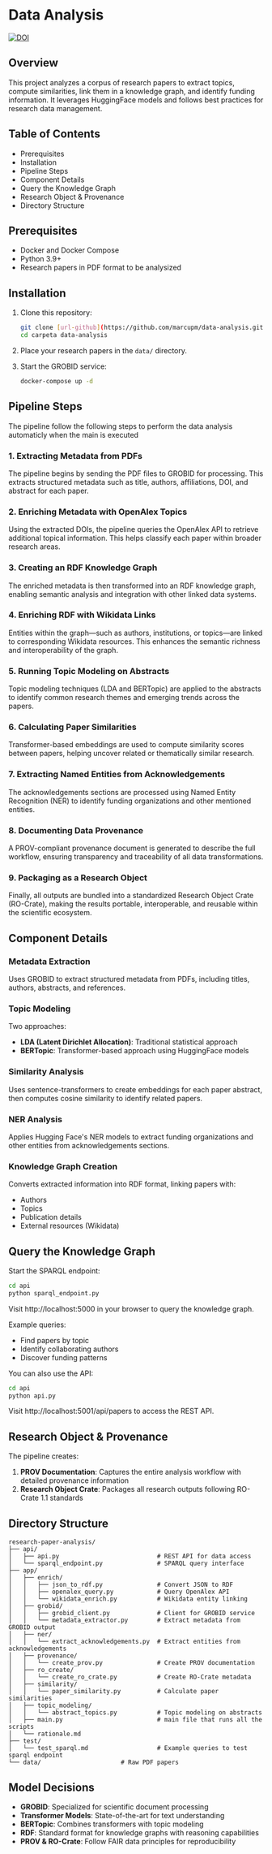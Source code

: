 # Data Analysis
[![DOI](https://zenodo.org/badge/DOI/10.5281/zenodo.14957145.svg)](https://doi.org/10.5281/zenodo.14957145)

## Overview

This project analyzes a corpus of research papers to extract topics, compute similarities, link them in a knowledge graph, and identify funding information. It leverages HuggingFace models and follows best practices for research data management.

## Table of Contents

- Prerequisites
- Installation
- Pipeline Steps
- Component Details
- Query the Knowledge Graph
- Research Object & Provenance
- Directory Structure

## Prerequisites

- Docker and Docker Compose
- Python 3.9+
- Research papers in PDF format to be analysized

## Installation

1. Clone this repository:
   ```bash
   git clone [url-github](https://github.com/marcupm/data-analysis.git)
   cd carpeta data-analysis
   ```

2. Place your research papers in the `data/` directory.

3. Start the GROBID service:
   ```bash
   docker-compose up -d
   ```

## Pipeline Steps

The pipeline follow the following steps to perform the data analysis automaticly when the main is executed

### 1. Extracting Metadata from PDFs
The pipeline begins by sending the PDF files to GROBID for processing. This extracts structured metadata such as title, authors, affiliations, DOI, and abstract for each paper.

### 2. Enriching Metadata with OpenAlex Topics
Using the extracted DOIs, the pipeline queries the OpenAlex API to retrieve additional topical information. This helps classify each paper within broader research areas.

### 3. Creating an RDF Knowledge Graph
The enriched metadata is then transformed into an RDF knowledge graph, enabling semantic analysis and integration with other linked data systems.

### 4. Enriching RDF with Wikidata Links
Entities within the graph—such as authors, institutions, or topics—are linked to corresponding Wikidata resources. This enhances the semantic richness and interoperability of the graph.

### 5. Running Topic Modeling on Abstracts
Topic modeling techniques (LDA and BERTopic) are applied to the abstracts to identify common research themes and emerging trends across the papers.

### 6. Calculating Paper Similarities
Transformer-based embeddings are used to compute similarity scores between papers, helping uncover related or thematically similar research.

### 7. Extracting Named Entities from Acknowledgements
The acknowledgements sections are processed using Named Entity Recognition (NER) to identify funding organizations and other mentioned entities.

### 8. Documenting Data Provenance
A PROV-compliant provenance document is generated to describe the full workflow, ensuring transparency and traceability of all data transformations.

### 9. Packaging as a Research Object
Finally, all outputs are bundled into a standardized Research Object Crate (RO-Crate), making the results portable, interoperable, and reusable within the scientific ecosystem.

## Component Details

### Metadata Extraction
Uses GROBID to extract structured metadata from PDFs, including titles, authors, abstracts, and references.

### Topic Modeling
Two approaches:
- **LDA (Latent Dirichlet Allocation)**: Traditional statistical approach
- **BERTopic**: Transformer-based approach using HuggingFace models

### Similarity Analysis
Uses sentence-transformers to create embeddings for each paper abstract, then computes cosine similarity to identify related papers.

### NER Analysis
Applies Hugging Face's NER models to extract funding organizations and other entities from acknowledgements sections.

### Knowledge Graph Creation
Converts extracted information into RDF format, linking papers with:
- Authors
- Topics
- Publication details
- External resources (Wikidata)

## Query the Knowledge Graph

Start the SPARQL endpoint:

```bash
cd api
python sparql_endpoint.py
```

Visit http://localhost:5000 in your browser to query the knowledge graph.

Example queries:
- Find papers by topic
- Identify collaborating authors
- Discover funding patterns

You can also use the API:

```bash
cd api
python api.py
```

Visit http://localhost:5001/api/papers to access the REST API.

## Research Object & Provenance

The pipeline creates:

1. **PROV Documentation**: Captures the entire analysis workflow with detailed provenance information
2. **Research Object Crate**: Packages all research outputs following RO-Crate 1.1 standards

## Directory Structure

```
research-paper-analysis/
├── api/
│   ├── api.py                           # REST API for data access
│   └── sparql_endpoint.py               # SPARQL query interface
├── app/
│   ├── enrich/
│   │   ├── json_to_rdf.py               # Convert JSON to RDF
│   │   ├── openalex_query.py            # Query OpenAlex API
│   │   └── wikidata_enrich.py           # Wikidata entity linking
│   ├── grobid/
│   │   ├── grobid_client.py             # Client for GROBID service
│   │   └── metadata_extractor.py        # Extract metadata from GROBID output
│   ├── ner/
│   │   └── extract_acknowledgements.py  # Extract entities from acknowledgements
│   ├── provenance/
│   │   └── create_prov.py               # Create PROV documentation
│   ├── ro_create/
│   │   └── create_ro_crate.py           # Create RO-Crate metadata
│   ├── similarity/
│   │   └── paper_similarity.py          # Calculate paper similarities
│   ├── topic_modeling/
│   │   └── abstract_topics.py           # Topic modeling on abstracts
│   ├── main.py                          # main file that runs all the scripts
│   └── rationale.md
├── test/
│   └── test_sparql.md                   # Example queries to test sparql endpoint
└── data/                      # Raw PDF papers 

```

## Model Decisions

- **GROBID**: Specialized for scientific document processing
- **Transformer Models**: State-of-the-art for text understanding
- **BERTopic**: Combines transformers with topic modeling
- **RDF**: Standard format for knowledge graphs with reasoning capabilities
- **PROV & RO-Crate**: Follow FAIR data principles for reproducibility
